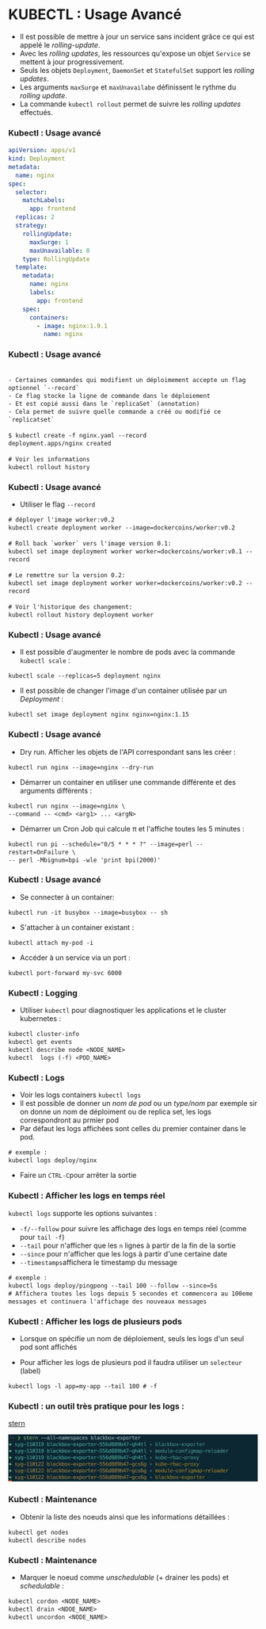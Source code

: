 # KUBECTL : Usage Avancé

- Il est possible de mettre à jour un service sans incident grâce ce qui est appelé le _rolling-update_.
- Avec les _rolling updates_, les ressources qu'expose un objet `Service` se mettent à jour progressivement.
- Seuls les objets `Deployment`, `DaemonSet` et `StatefulSet` support les _rolling updates_.
- Les arguments `maxSurge` et `maxUnavailabe` définissent le rythme du _rolling update_.
- La commande `kubectl rollout` permet de suivre les _rolling updates_ effectués.


### Kubectl : Usage avancé

```yaml
apiVersion: apps/v1
kind: Deployment
metadata:
  name: nginx
spec:
  selector:
    matchLabels:
      app: frontend
  replicas: 2
  strategy:
    rollingUpdate:
      maxSurge: 1
      maxUnavailable: 0
    type: RollingUpdate
  template:
    metadata:
      name: nginx
      labels:
        app: frontend
    spec:
      containers:
        - image: nginx:1.9.1
          name: nginx
```

### Kubectl : Usage avancé

```console

- Certaines commandes qui modifient un déploimement accepte un flag optionnel `--record`
- Ce flag stocke la ligne de commande dans le déploiement
- Et est copié aussi dans le `replicaSet` (annotation)
- Cela permet de suivre quelle commande a créé ou modifié ce `replicatset`

$ kubectl create -f nginx.yaml --record
deployment.apps/nginx created

# Voir les informations
kubectl rollout history
```

### Kubectl : Usage avancé

- Utiliser le flag `--record`

```console
# déployer l'image worker:v0.2
kubectl create deployment worker --image=dockercoins/worker:v0.2

# Roll back `worker` vers l'image version 0.1:
kubectl set image deployment worker worker=dockercoins/worker:v0.1 --record

# Le remettre sur la version 0.2:
kubectl set image deployment worker worker=dockercoins/worker:v0.2 --record

# Voir l'historique des changement:
kubectl rollout history deployment worker
```

### Kubectl : Usage avancé

- Il est possible d'augmenter le nombre de pods avec la commande `kubectl scale` :

```console
kubectl scale --replicas=5 deployment nginx
```

- Il est possible de changer l'image d'un container utilisée par un _Deployment_ :

```console
kubectl set image deployment nginx nginx=nginx:1.15
```


### Kubectl : Usage avancé

- Dry run. Afficher les objets de l'API correspondant sans les créer :

```console
kubectl run nginx --image=nginx --dry-run
```

- Démarrer un container en utiliser une commande différente et des arguments différents :

```console
kubectl run nginx --image=nginx \
--command -- <cmd> <arg1> ... <argN>
```

- Démarrer un Cron Job qui calcule π et l'affiche toutes les 5 minutes :

```console
kubectl run pi --schedule="0/5 * * * ?" --image=perl --restart=OnFailure \
-- perl -Mbignum=bpi -wle 'print bpi(2000)'
```

### Kubectl : Usage avancé

- Se connecter à un container:

```console
kubectl run -it busybox --image=busybox -- sh
```

- S'attacher à un container existant :

```console
kubectl attach my-pod -i
```

- Accéder à un service via un port :

```console
kubectl port-forward my-svc 6000
```

### Kubectl : Logging

- Utiliser `kubectl` pour diagnostiquer les applications et le cluster kubernetes :

```console
kubectl cluster-info
kubectl get events
kubectl describe node <NODE_NAME>
kubectl  logs (-f) <POD_NAME>
```


### Kubectl : Logs 

- Voir les logs containers `kubectl logs`
- Il est possible de donner un _nom de pod_ ou un _type/nom_
  par exemple sir on donne un nom de déploiment ou de replica set, les logs correspondront au prmier pod
- Par défaut les logs affichées sont celles du premier container dans le pod. 

```console
# exemple :
kubectl logs deploy/nginx
```

- Faire un `CTRL-C`pour arrêter la sortie

### Kubectl : Afficher les logs en temps réel 

`kubectl logs` supporte les options suivantes :
   - `-f/--follow` pour suivre les affichage des logs en temps réel (comme pour `tail -f`)
   - `--tail` pour n'afficher que les `n` lignes à partir de la fin de la sortie
   - `--since` pour n'afficher que les logs à partir d'une certaine date
   - `--timestamps`affichera le timestamp du message

```console
# exemple :
kubectl logs deploy/pingpong --tail 100 --follow --since=5s
# Affichera toutes les logs depuis 5 secondes et commencera au 100eme messages et continuera l'affichage des nouveaux messages
```

### Kubectl : Afficher les logs de plusieurs pods

- Lorsque on spécifie un nom de déploiement, seuls les logs d'un seul pod sont affichés

- Pour afficher les logs de plusieurs pod il faudra utiliser un `selecteur` (label)

```console
kubectl logs -l app=my-app --tail 100 # -f 
```

### Kubectl : un outil très pratique pour les logs : 

[stern](https://github.com/wercker/stern)

![pod network](images/stern-1.png)

### Kubectl : Maintenance

- Obtenir la liste des noeuds ainsi que les informations détaillées :

```console
kubectl get nodes
kubectl describe nodes
```

### Kubectl : Maintenance

- Marquer le noeud comme _unschedulable_ (+ drainer les pods) et _schedulable_ :

```console
kubectl cordon <NODE_NAME>
kubectl drain <NDOE_NAME>
kubectl uncordon <NODE_NAME>
```

